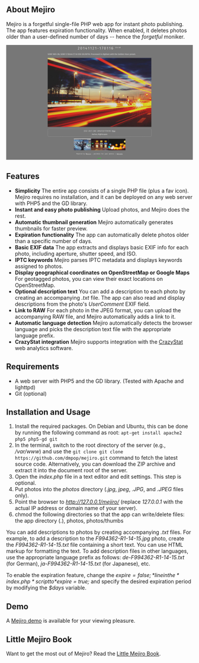 ## About Mejiro

Mejiro is a forgetful single-file PHP web app for instant photo publishing. The app features expiration functionality. When enabled, it deletes photos older than a user-defined number of days -- hence the *forgetful* moniker.

<img src="mejiro.png" alt="Mejiro">

## Features

* **Simplicity** The entire app consists of a single PHP file (plus a fav icon). Mejiro requires no installation, and it can be deployed on any web server with PHP5 and the GD library.
* **Instant and easy photo publishing** Upload photos, and Mejiro does the rest.
* **Automatic thumbnail generation** Mejiro automatically generates thumbnails for faster preview.
* **Expiration functionality** The app can automatically delete photos older than a specific number of days.
* **Basic EXIF data** The app extracts and displays basic EXIF info for each photo, including aperture, shutter speed, and ISO.
* **IPTC keywords** Mejiro parses IPTC metadata and displays keywords assigned to photos.
* **Display geographical coordinates on OpenStreetMap or Google Maps** For geotagged photos, you can view their exact locations on OpenStreetMap.
* **Optional description text** You can add a description to each photo by creating an accompanying *.txt* file. The app can also read and display descriptions from the photo's *UserComment* EXIF field.
* **Link to RAW** For each photo in the JPEG format, you can upload the accompanying RAW file, and Mejiro automatically adds a link to it.
* **Automatic language detection** Mejiro automatically detects the browser language and picks the description text file with the appropriate language prefix.
* **CrazyStat integration** Mejiro supports integration with the [CrazyStat](http://en.christosoft.de/CrazyStat) web analytics software.

## Requirements

* A web server with PHP5 and the GD library. (Tested with Apache and lighttpd)
* Git (optional)

## Installation and Usage

1. Install the required packages. On Debian and Ubuntu, this can be done by running the following command as root: `apt-get install apache2 php5 php5-gd git`
2. In the terminal, switch to the root directory of the server (e.g., */var/www*) and use the `git clone git clone https://github.com/dmpop/mejiro.git` command to fetch the latest source code. Alternatively, you can download the ZIP archive and extract it into the document root of the server.
3. Open the *index.php* file in a text editor and edit settings. This step is optional.
4. Put photos into the *photos* directory (*.jpg*, *jpeg*, *.JPG*, and *.JPEG* files only).
5. Point the browser to *http://127.0.0.1/mejiro/* (replace *127.0.0.1* with the actual IP address or domain name of your server).
6. chmod the following directories so that the app can write/delete files: the app directory (.), photos, photos/thumbs

You can add descriptions to photos by creating accompanying *.txt* files. For example, to add a description to the *F994362-R1-14-15.jpg* photo, create the *F994362-R1-14-15.txt* file containing a short text. You can use HTML markup for formatting the text. To add description files in other languages, use the appropriate language prefix as follows: *de-F994362-R1-14-15.txt* (for German), *ja-F994362-R1-14-15.txt* (for Japanese), etc.

To enable the expiration feature, change the *$expire = false;* line in the *index.php* script to *$expire = true;* and specify the desired expiration period by modifying the *$days* variable.

## Demo

A [Mejiro demo](http://dmpop.dhcp.io/mejiro/) is available for your viewing pleasure.

## Little Mejiro Book

Want to get the most out of Mejiro? Read the [Little Mejiro Book](http://dmpop.dhcp.io/#!littlemejirobook.md).
